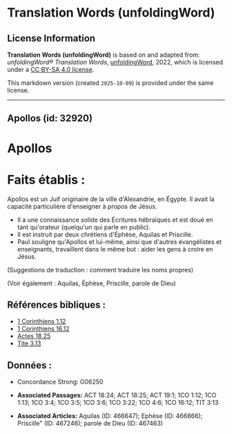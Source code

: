 # Translation Words (unfoldingWord)

## License Information

**Translation Words (unfoldingWord)** is based on and adapted from: _unfoldingWord® Translation Words_, [unfoldingWord](https://unfoldingword.org/utw), 2022, which is licensed under a [CC BY-SA 4.0 license](https://creativecommons.org/licenses/by-sa/4.0/legalcode.en).

This markdown version (created `2025-10-09`) is provided under the same license.



--------------------------------

## Apollos (id: 32920)

Apollos
=======

Faits établis :
===============

Apollos est un Juif originaire de la ville d'Alexandrie, en Égypte. Il avait la capacité particulière d'enseigner à propos de Jésus.

* Il a une connaissance solide des Écritures hébraïques et est doué en tant qu'orateur (quelqu'un qui parle en public).
* Il est instruit par deux chrétiens d'Éphèse, Aquilas et Priscille.
* Paul souligne qu'Apollos et lui\-même, ainsi que d'autres évangélistes et enseignants, travaillent dans le même but : aider les gens à croire en Jésus.

(Suggestions de traduction : comment traduire les noms propres)

(Voir également : Aquilas, Éphèse, Priscille, parole de Dieu)

Références bibliques :
----------------------

* [1 Corinthiens 1\.12](https://ref.ly/1Cor1:12)
* [1 Corinthiens 16\.12](https://ref.ly/1Cor16:12)
* [Actes 18\.25](https://ref.ly/Acts18:25)
* [Tite 3\.13](https://ref.ly/Titus3:13)

Données :
---------

* Concordance Strong: G06250

* **Associated Passages:** ACT 18:24; ACT 18:25; ACT 19:1; 1CO 1:12; 1CO 1:13; 1CO 3:4; 1CO 3:5; 1CO 3:6; 1CO 3:22; 1CO 4:6; 1CO 16:12; TIT 3:13
* **Associated Articles:** Aquilas (ID: 466647); Ephèse (ID: 466866); Priscille&quot; (ID: 467246); parole de Dieu (ID: 467463)

